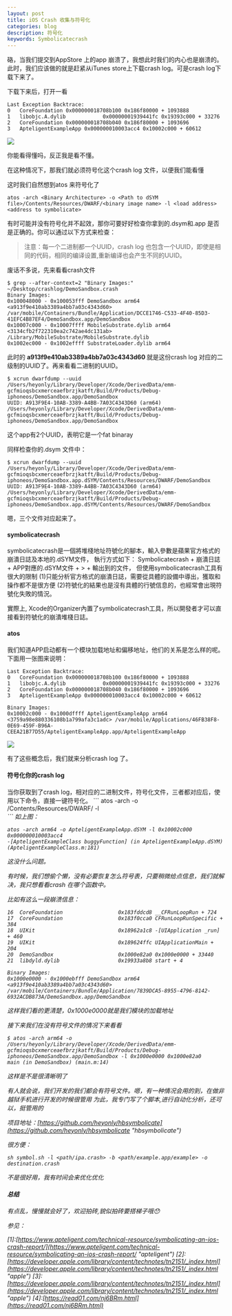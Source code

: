 ```yaml
---
layout: post
title: iOS Crash 收集与符号化
categories: blog
description: 符号化
keywords: Symbolicatecrash
---        
```

硌，当我们提交到AppStore 上的app 崩溃了，我想此时我们的内心也是崩溃的。此时，我们应该做的就是赶紧从iTunes store上下载crash log。可是crash log下载下来了。


下载下来后，打开一看
```
Last Exception Backtrace:
0   CoreFoundation 0x000000018708b100 0x186f80000 + 1093888
1   libobjc.A.dylib            0x00000001939441fc 0x19393c000 + 33276
2   CoreFoundation 0x000000018708b040 0x186f80000 + 1093696
3   ApteligentExampleApp 0x000000010003acc4 0x10002c000 + 60612
```


![](/images/blog/u=33664513923273981699fm=23gp=0.jpg)



你能看得懂吗，反正我是看不懂。




在这种情况下，那我们就必须符号化这个crash log 文件，以便我们能看懂




这时我们自然想到atos 来符号化了
```
atos -arch <Binary Architecture> -o <Path to dSYM file>/Contents/Resources/DWARF/<binary image name> -l <load address> <address to symbolicate>
```             
有时可能并没有符号化并不起效，那你可要好好检查你拿到的.dsym和.app 是否是正确的。你可以通过以下方式来检查：



        
>注意：每一个二进制都一个UUID，crash log 也包含一个UUID，即使是相同的代码，相同的编译设置,重新编译也会产生不同的UUID。          



废话不多说，先来看看crash文件       
````
$ grep --after-context=2 "Binary Images:" ~/Desktop/crashlog/DemoSandbox.crash      
Binary Images:
0x100048000 - 0x100053fff DemoSandbox arm64  <a913f9e410ab3389a4bb7a03c4343d60> /var/mobile/Containers/Bundle/Application/DCCE1746-C533-4F40-85D3-41EFC4B87EF4/DemoSandbox.app/DemoSandbox
0x10007c000 - 0x10007ffff MobileSubstrate.dylib arm64  <3134cfb2f722310ea2c742ae4dc131ab> /Library/MobileSubstrate/MobileSubstrate.dylib
0x1002ec000 - 0x1002effff SubstrateLoader.dylib arm64      
````


此时的 <b> a913f9e410ab3389a4bb7a03c4343d60 </b> 就是这份crash log 对应的二级制的UUID了。再来看看二进制的UUID。
```
$ xcrun dwarfdump --uuid /Users/heyonly/Library/Developer/Xcode/DerivedData/emm-gcfmioqsbcxmerceaefbrzjkatft/Build/Products/Debug-iphoneos/DemoSandbox.app/DemoSandbox 
UUID: A913F9E4-10AB-3389-A4BB-7A03C4343D60 (arm64) /Users/heyonly/Library/Developer/Xcode/DerivedData/emm-gcfmioqsbcxmerceaefbrzjkatft/Build/Products/Debug-iphoneos/DemoSandbox.app/DemoSandbox
```
这个app有2个UUID，表明它是一个fat binaray

同样检查你的.dsym 文件中：
```
$ xcrun dwarfdump --uuid /Users/heyonly/Library/Developer/Xcode/DerivedData/emm-gcfmioqsbcxmerceaefbrzjkatft/Build/Products/Debug-iphoneos/DemoSandbox.app.dSYM/Contents/Resources/DWARF/DemoSandbox 
UUID: A913F9E4-10AB-3389-A4BB-7A03C4343D60 (arm64) /Users/heyonly/Library/Developer/Xcode/DerivedData/emm-gcfmioqsbcxmerceaefbrzjkatft/Build/Products/Debug-iphoneos/DemoSandbox.app.dSYM/Contents/Resources/DWARF/DemoSandbox
```
嗯，三个文件对应起来了。

<h4>symbolicatecrash</h4>

symbolicatecrash是一個將堆棧地址符號化的腳本，輸入參數是蘋果官方格式的崩潰日誌及本地的.dSYM文件，
執行方式如下：
Symbolicatecrash + 崩潰日誌 + APP對應的.dSYM文件 + > + 輸出到的文件，
但使用symbolicatecrash工具有很大的限制
(1)只能分析官方格式的崩潰日誌，需要從具體的設備中導出，獲取和操作都不是很方便
(2)符號化的結果也是沒有具體的行號信息的，也經常會出現符號化失敗的情況。


實際上, Xcode的Organizer內置了symbolicatecrash工具，所以開發者才可以直接看到符號化的崩潰堆棧日誌。




<h4>atos</h4>

我们知道APP启动都有一个模块加载地址和偏移地址，他们的关系是怎么样的呢。下面用一张图来说明：
```
Last Exception Backtrace:
0   CoreFoundation 0x000000018708b100 0x186f80000 + 1093888
1   libobjc.A.dylib            0x00000001939441fc 0x19393c000 + 33276
2   CoreFoundation 0x000000018708b040 0x186f80000 + 1093696
3   ApteligentExampleApp 0x000000010003acc4 0x10002c000 + 60612
```

```
Binary Images:
0x10002c000 - 0x1000dffff ApteligentExampleApp arm64  <3759a98e880336108b1a799afa3c1adc> /var/mobile/Applications/46FB38F8-0E69-459F-B96A-CEEA21B77D55/ApteligentExampleApp.app/ApteligentExampleApp
```


![](/images/blog/loadAddressAndSlide.png)


有了这些概念后，我们就来分析crash log 了。



<h4>符号化你的crash log</h4>
当你获取到了crash log，相对应的二进制文件，符号化文件，三者都对应后，使用以下命令，直接一键符号化。
```
atos -arch <Binary Architecture> -o <Path to dSYM file>/Contents/Resources/DWARF/<binary image name> -l <load address> <address to symbolicate>
```
如上图：



```
atos -arch arm64 -o ApteligentExampleApp.dSYM -l 0x10002c000 0x000000010003acc4
-[ApteligentExampleClass buggyFunction] (in ApteligentExampleApp.dSYM) (ApteligentExampleClass.m:181)
```

这没什么问题。



有时候，我们想偷个懒，没有必要恢复怎么符号表，只要稍微给点信息，我们就解决，我只想看看crash 在哪个函数中。


比如有这么一段崩溃信息：
```
16  CoreFoundation                	0x183fddcd8 __CFRunLoopRun + 724
17  CoreFoundation                	0x183f0cca0 CFRunLoopRunSpecific + 384
18  UIKit                         	0x18962a1c8 -[UIApplication _run] + 460
19  UIKit                         	0x189624ffc UIApplicationMain + 204
20  DemoSandbox                   	0x1000e82a0 0x1000e0000 + 33440
21  libdyld.dylib                 	0x19933a8b8 start + 4
```


```
Binary Images:
0x1000e0000 - 0x1000ebfff DemoSandbox arm64  <a913f9e410ab3389a4bb7a03c4343d60> /var/mobile/Containers/Bundle/Application/7839DCA5-8955-4796-8142-6932ACDB873A/DemoSandbox.app/DemoSandbox
```

这样我们看的更清楚，0x1000e0000就是我们模块的加载地址


接下来我们在没有符号文件的情况下来看看

```
$ atos -arch arm64 -o /Users/heyonly/Library/Developer/Xcode/DerivedData/emm-gcfmioqsbcxmerceaefbrzjkatft/Build/Products/Debug-iphoneos/DemoSandbox.app/DemoSandbox -l 0x1000e0000 0x1000e82a0
main (in DemoSandbox) (main.m:14)
```

这样是不是很清晰明了



有人就会说，我们开发的我们都会有符号文件。嗯，有一种情况会用的到，在做非越狱手机进行开发的时候很管用
为此，我专门写了个脚本,进行自动化分析，还可以，挺管用的





项目地址：[https://github.com/heyonly/hbsymbolicate](https://github.com/heyonly/hbsymbolicate  "hbsymbolicate")



很方便：
```
sh symbol.sh -l <path/ipa.crash> -b <path/example.app/example> -o destination.crash
```

不是很好用，我有时间会来优化优化




<h4>总结</h4>

有点乱，慢慢就会好了，欢迎拍砖,貌似拍砖要搭梯子哦😯



参见：

[1]\:[https://www.apteligent.com/technical-resource/symbolicating-an-ios-crash-report/](https://www.apteligent.com/technical-resource/symbolicating-an-ios-crash-report/   "apteligent")
[2]\:[https://developer.apple.com/library/content/technotes/tn2151/_index.html](https://developer.apple.com/library/content/technotes/tn2151/_index.html "apple")
[3]\:[https://developer.apple.com/library/content/technotes/tn2151/_index.html](https://developer.apple.com/library/content/technotes/tn2151/_index.html   "apple")
[4]\:[https://read01.com/nj6BRm.html](https://read01.com/nj6BRm.html)
